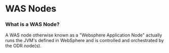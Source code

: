 # WAS Nodes

### What is a WAS Node?

A WAS node otherwise known as a "Websphere Application Node" actually runs the JVM's defined in WebSphere and is controlled and orchestrated by the ODR node(s).&#x20;
